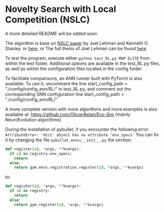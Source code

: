 # Novelty Search with Local Competition (NSLC)


A more detailed README will be added soon.

The algorithm is base on [NSLC paper](https://dl.acm.org/doi/10.1145/2001576.2001606) by Joel Lehman and Kenneth O. Stanley. or [here](https://www.researchgate.net/publication/220743050_Evolving_a_diversity_of_creatures_through_novelty_search_and_local_competition). or The full thesis of Joel Lehman can be found [here](http://joellehman.com/lehman-dissertation.pdf)

To test the program, execute either `python test_RL.py MAP-ELITE` from within the test folder. Additional options are available in the test_RL.py files, as well as within the configuration files located in the config folder.

To facilitate comparisons, an ANN runner built with PyTorch is also available. To use it, uncomment the line start_config_path = "./config/config_ann/RL/" in test_RL.py, and comment out the corresponding SNN configuration line start_config_path = "./config/config_snn/RL/"

A more complete version with more algorithms and more examples is also available at: https://github.com/OlivierBelan/Evo-Sim (mainly NeuroEvolution algorithms)


During the installation of pybullet, if you encounter the following error:
```AttributeError: 'dict' object has no attribute 'env_specs'```
You can fix it by changing the file ```pybullet_envs/__init__.py``` the section:
```python
def register(id, *args, **kvargs):
  if id in registry.env_specs:
    return
  else:
    return gym.envs.registration.register(id, *args, **kvargs)
```
to:
```python
def register(id, *args, **kvargs):
  if id in registry:
    return
  else:
    return gym.register(id, *args, **kvargs)
```